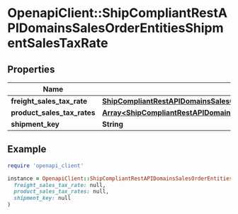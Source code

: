 # OpenapiClient::ShipCompliantRestAPIDomainsSalesOrderEntitiesShipmentSalesTaxRate

## Properties

| Name | Type | Description | Notes |
| ---- | ---- | ----------- | ----- |
| **freight_sales_tax_rate** | [**ShipCompliantRestAPIDomainsSalesOrderEntitiesFreightSalesTaxRate**](ShipCompliantRestAPIDomainsSalesOrderEntitiesFreightSalesTaxRate.md) |  | [optional] |
| **product_sales_tax_rates** | [**Array&lt;ShipCompliantRestAPIDomainsSalesOrderEntitiesProductSalesTaxRate&gt;**](ShipCompliantRestAPIDomainsSalesOrderEntitiesProductSalesTaxRate.md) |  | [optional] |
| **shipment_key** | **String** |  | [optional] |

## Example

```ruby
require 'openapi_client'

instance = OpenapiClient::ShipCompliantRestAPIDomainsSalesOrderEntitiesShipmentSalesTaxRate.new(
  freight_sales_tax_rate: null,
  product_sales_tax_rates: null,
  shipment_key: null
)
```

